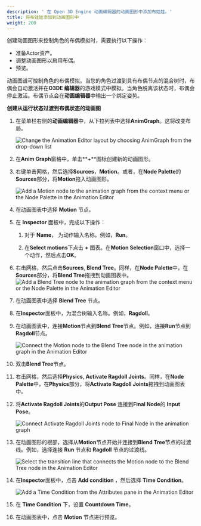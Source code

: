 ```yaml
---
description: ' 在 Open 3D Engine 动画编辑器的动画图形中添加布娃娃。'
title: 将布娃娃添加到动画图形中
weight: 200
---
```


创建动画图形来控制角色的布偶模拟时，需要执行以下操作：

+ 准备Actor资产。
+ 调整动画图形以启用布偶。
+ 预览。

动画图谱可控制角色的布偶模拟。当您的角色过渡到具有布偶节点的混合树时，布偶会自动激活并在**O3DE 编辑器**的游戏模式中模拟。当角色脱离该状态时，布偶会停止激活。布偶节点会在**动画编辑器**中输出一个绑定姿势。

**创建从运行状态过渡到布偶状态的动画图**

1. 在菜单栏右侧的**动画编辑器**中，从下拉列表中选择**AnimGraph**。这将改变布局。

    ![Change the Animation Editor layout by choosing AnimGraph from the drop-down list](/images/user-guide/actor-animation/ragdoll-animation-editor-layout-option-animgraph.png)

1. 在**Anim Graph**窗格中，单击**+**图标创建新的动画图形。

1. 右键单击网格，然后选择**Sources**，**Motion**。或者，在**Node Palette**的**Sources**部分，将**Motion**拖入动画图形。

    ![Add a Motion node to the animation graph from the context menu or the Node Palette in the Animation Editor](/images/user-guide/actor-animation/ragdoll-anim-graph-context-menu-motion-node.png)

1. 在动画图表中选择 **Motion** 节点。

1. 在 **Inspector** 面板中，完成以下操作：

   1. 对于 **Name**， 为动作输入名称。例如，**Run**。

   1. 在**Select motions**下点击 **+** 图表。在**Motion Selection**窗口中，选择一个动作，然后点击**OK**。

1. 右击网格，然后点击**Sources**, **Blend Tree**。同样，在**Node Palette**中，在**Sources**部分，将**Blend Tree**拖拽到动画图表中。
    ![Add a Blend Tree node to the animation graph from the context menu or the Node Palette in the Animation Editor](/images/user-guide/actor-animation/ragdoll-anim-graph-palette-blend-tree.png)

1. 在动画图表中选择 **Blend Tree** 节点。

1. 在**Inspector**面板中，为混合树输入名称。例如，**Ragdoll**。

1. 在动画图表中，连接**Motion**节点到**Blend Tree**节点。例如，连接**Run**节点到**Ragdoll**节点。

    ![Connect the Motion node to the Blend Tree node in the animation graph in the Animation Editor](/images/user-guide/actor-animation/ragdoll-animation-graph-connect-motion-and-ragdoll-nodes.png)

1. 双击**Blend Tree**节点。

1. 右击网格，然后选择**Physics**, **Activate Ragdoll Joints**。同样，在**Node Palette**中，在**Physics**部分，将**Activate Ragdoll Joints**拖拽到动画图表中。

1. 将**Activate Ragdoll Joints**的**Output Pose** 连接到**Final Node**的 **Input Pose**。

    ![Connect Activate Ragdoll Joints node to Final Node in the animation graph](/images/user-guide/actor-animation/ragdoll-animation-graph-activate-ragdoll-joints.png)

1. 在动画图形的根部，选择从**Motion**节点开始并连接到**Blend Tree**节点的过渡线。例如，选择连接 **Run** 节点和 **Ragdoll** 节点的过渡线。

    ![Select the transition line that connects the Motion node to the Blend Tree node in the Animation Editor](/images/user-guide/actor-animation/ragdoll-animation-graph-transition-line.png)

1. 在**Inspector**面板中，点击 **Add condition** ，然后选择 **Time Condition**。

    ![Add a Time Condition from the Attributes pane in the Animation Editor](/images/user-guide/actor-animation/ragdoll-animation-graph-add-time-condition.png)

1. 在 **Time Condition** 下，设置 **Countdown Time**。

1. 在动画图表中，点击 **Motion** 节点进行预览。
